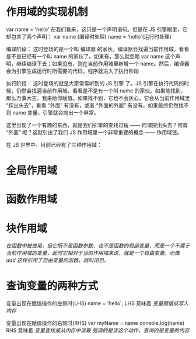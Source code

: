 # 作用域的实现机制 

var name = 'hello'
在我们看来，这只是一个声明语句。但是在 JS 引擎眼里，它却包含了两个声明：
var name (编译时处理)
name = 'hello'(运行时处理)


编译阶段： 这时登场的是一个叫 编译器 的家伙。编译器会找遍当前作用域，看看是不是已经有一个叫 name 的家伙了。如果有，那么就忽略 var name 这个声明，继续编译下去；如果没有，则在当前作用域里新增一个 name。然后，编译器会为引擎生成运行时所需要的代码，程序就进入了执行阶段

执行阶段： 这时登场的就是大家常常听到的 JS 引擎 了。JS 引擎在执行代码的时候，仍然会找遍当前作用域，看看是不是有一个叫 name 的家伙。如果能找到，那么万事大吉，我来给你赋值。如果找不到，它也不会灰心，它会从当前作用域里 “探出头去”，看看 “外面” 有没有，或者 “外面的外面” 有没有。如果最终仍然找不到 name 变量，引擎就会抛出一个异常。



这里出现了一个有趣的东西，就是我们引擎的查找过程 —— 何谓探出头去？何谓 “外面” 呢？这就引出了我们 JS 作用域里一个非常重要的概念 —— 作用域链。


在 JS 世界中，目前已经有了三种作用域：
# 全局作用域
# 函数作用域
# 块作用域

*在函数中被使用，但它既不是函数参数、也不是函数的局部变量，而是一个不属于当前作用域的变量，此时它相对于当前作用域来说，就是一个自由变量。而像 add 这样引用了自由变量的函数，就叫闭包。*



# 查询变量的两种方式

变量出现在赋值操作的左侧时(LHS)
name = 'hello';
LHS 意味着 *变量赋值或写入内存*


变量出现在赋值操作的右侧时(RHS)
var myName = name
console.log(name)
RHS 意味着 *变量查找或从内存中读取 强调的是读这个动作，查询的是变量的内容*